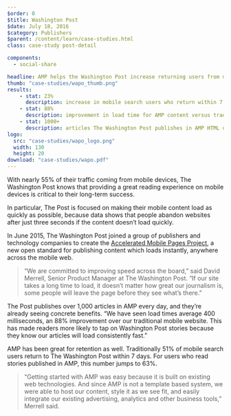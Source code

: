 ```yaml
---
$order: 0
$title: Washington Post
$date: July 18, 2016
$category: Publishers
$parent: /content/learn/case-studies.html
class: case-study post-detail

components:
  - social-share

headline: AMP helps the Washington Post increase returning users from mobile search by 23%
thumb: "case-studies/wapo_thumb.png"
results:
    - stat: 23%
      description: increase in mobile search users who return within 7 days
    - stat: 88%
      description: improvement in load time for AMP content versus traditional mobile web
    - stat: 1000+
      description: articles The Washington Post publishes in AMP HTML daily
logo:
  src: "case-studies/wapo_logo.png"
  width: 130
  height: 20
download: "case-studies/wapo.pdf"
---
```


<div class="img-right">
    <amp-img width="559" height="1000" layout="responsive" src="/static/img/case-studies/wapo_framed.gif"></amp-img>
</div>

With nearly 55% of their traffic coming from mobile devices, The Washington
Post knows that providing a great reading experience on mobile devices is
critical to their long-term success.

In particular, The Post is focused on making their mobile content load as quickly
as possible, because data shows that people abandon websites after just three
seconds if the content doesn’t load quickly.

In June 2015, The Washington Post joined a group of publishers and technology
companies to create the <a href="https://www.ampproject.org/">Accelerated Mobile
Pages Project</a>, a new open standard for publishing content which loads
instantly, anywhere across the mobile web.

> “We are committed to improving speed across the board,” said David Merrell,
Senior Product Manager at The Washington Post. “If our site takes a long time
to load, it doesn’t matter how great our journalism is, some people will leave
the page before they see what’s there.”

The Post publishes over 1,000 articles in AMP every day, and they’re already
seeing concrete benefits. “We have seen load times average 400 milliseconds,
an 88% improvement over our traditional mobile website. This has made
readers more likely to tap on Washington Post stories because they know
our articles will load consistently fast.”

AMP has been great for retention as well. Traditionally 51% of mobile search
users return to The Washington Post within 7 days. For users who read stories
published in AMP, this number jumps to 63%.

> “Getting started with AMP was easy because it is built on existing web
technologies. And since AMP is not a template based system, we were able
to host our content, style it as we see fit, and easily integrate our existing
advertising, analytics and other business tools,” Merrell said.
